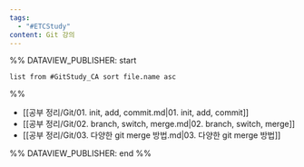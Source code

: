 ```yaml
---
tags:
  - "#ETCStudy"
content: Git 강의
---
```



%% DATAVIEW_PUBLISHER: start
```dataview
list from #GitStudy_CA sort file.name asc
```
%%

- [[공부 정리/Git/01. init, add, commit.md|01. init, add, commit]]
- [[공부 정리/Git/02. branch, switch, merge.md|02. branch, switch, merge]]
- [[공부 정리/Git/03. 다양한 git merge  방법.md|03. 다양한 git merge  방법]]

%% DATAVIEW_PUBLISHER: end %%